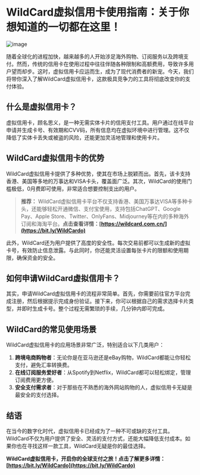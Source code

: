 # WildCard虚拟信用卡使用指南：关于你想知道的一切都在这里！

![image](https://github.com/user-attachments/assets/9aa14e34-549c-4fd5-8d74-67edf56d6c21)


随着全球化的进程加快，越来越多的人开始涉足海外购物、订阅服务以及跨境支付。然而，传统的信用卡在使用过程中往往伴随各种限制和高额费用，导致许多用户望而却步。这时，虚拟信用卡应运而生，成为了现代消费者的新宠。今天，我们将带你深入了解WildCard虚拟信用卡，这款极具竞争力的工具将彻底改变你的支付体验。

## 什么是虚拟信用卡？

虚拟信用卡，顾名思义，是一种无需实体卡片的信用支付工具。用户通过在线平台申请并生成卡号、有效期和CVV码，所有信息均在虚拟环境中进行管理。这不仅降低了实体卡丢失或被盗的风险，还能更加灵活地管理和使用卡片。

## WildCard虚拟信用卡的优势

WildCard虚拟信用卡提供了多种优势，使其在市场上脱颖而出。首先，该卡支持香港、美国等多地的万事达和VISA卡头，覆盖面广泛。其次，WildCard的使用门槛极低，0月费即可使用，非常适合想要控制支出的用户。

> **推荐：** WildCard虚拟信用卡平台不仅支持香港、美国万事达VISA等多种卡头，还能够轻松开通微信、支付宝使用，支持包括ChatGPT、Google Pay、Apple Store、Twitter、OnlyFans、Midjourney等在内的多种海外订阅和海淘平台。**点击查看详情：[https://wildcard.com.cn/](https://bit.ly/WildCardo)**

此外，WildCard还为用户提供了高度的安全性。每次交易前都可以生成新的虚拟卡号，有效防止信息泄露。与此同时，你还能灵活设置每张卡片的限额和使用期限，确保资金的安全。

## 如何申请WildCard虚拟信用卡？

其实，申请WildCard虚拟信用卡的流程非常简单。首先，你需要前往官方平台完成注册，然后根据提示完成身份验证。接下来，你可以根据自己的需求选择卡片类型，并即时生成卡号。整个过程无需繁琐的手续，几分钟内即可完成。

## WildCard的常见使用场景

WildCard虚拟信用卡的应用场景非常广泛，特别适合以下几类用户：
1. **跨境电商购物者**：无论你是在亚马逊还是eBay购物，WildCard都能让你轻松支付，避免汇率转换费。
2. **在线订阅服务爱好者**：从Spotify到Netflix，WildCard都可以轻松绑定，管理订阅费用更方便。
3. **安全支付需求者**：对于那些在不熟悉的海外网站购物的人，虚拟信用卡无疑是最安全的支付选择。

## 结语

在当今的数字化时代，虚拟信用卡已经成为了一种不可或缺的支付工具。WildCard不仅为用户提供了安全、灵活的支付方式，还能大幅降低支付成本。如果你也在寻找这样一款工具，WildCard无疑是你的最佳选择。

**WildCard虚拟信用卡，开启你的全球支付之旅！点击了解更多详情：[https://bit.ly/WildCardo](https://bit.ly/WildCardo)**
